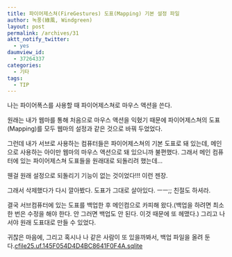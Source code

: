 ```yaml
---
title: 파이어제스쳐(FireGestures) 도표(Mapping) 기본 설정 파일
author: 녹풍(綠風, Windgreen)
layout: post
permalink: /archives/31
aktt_notify_twitter:
  - yes
daumview_id:
  - 37264337
categories:
  - 기타
tags:
  - TIP
---
```

<p>나는 파이어폭스를 사용할 때 파이어제스쳐로 마우스 액션을 쓴다.</p>
<p>원래는 내가 웹마를 통해 처음으로 마우스 액션을 익혔기 때문에 파이어제스쳐의 도표(Mapping)를 모두 웹마의 설정과 같은 것으로 바꿔 두었었다.</p>
<p>그런데 내가 서브로 사용하는 컴퓨터들은 파이어제스쳐의 기본 도표로 돼 있는데, 메인으로 사용하는 아이만 웹마의 마우스 액션으로 돼 있으니까 불편했다. 그래서 메인 컴퓨터에 있는 파이어제스쳐 도표들을 원래대로 되돌리려 했는데&#8230;</p>
<p>웬걸 원래 설정으로 되돌리기 기능이 없는 것이었다!!! 이런 젠장.</p>
<p>그래서 삭제했다가 다시 깔아봤다. 도표가 그대로 살아있다. ㅡㅡ;; 친절도 하셔라.</p>
<p>결국 서브컴퓨터에 있는 도표를 백업한 후 메인컴으로 카피해 왔다.(백업을 하려면 최소 한 번은 수정을 해야 한다. 안 그러면 백업도 안 된다. 이것 때문에 또 헤맸다.) 그리고 나서야 원래 도표대로 만들 수 있었다.</p>
<p>귀찮은 마음에, 그리고 혹시나 나 같은 사람이 또 있을까봐서, 백업 파일을 올려 둔다.<a href="/uploads/legacy/old-images/1/cfile25.uf.145F054D4D4BC8641F0F4A.sqlite"  />cfile25.uf.145F054D4D4BC8641F0F4A.sqlite</a></p>
<p></p>

